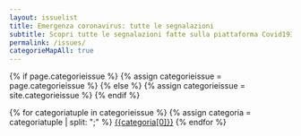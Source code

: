 ```yaml
---
layout: issuelist
title: Emergenza coronavirus: tutte le segnalazioni
subtitle: Scopri tutte le segnalazioni fatte sulla piattaforma Covid19Italia.Help
permalink: /issues/
categorieMapAll: true
---
```


{% if page.categorieissue %}
{% assign categorieissue = page.categorieissue %}
{% else %}
{% assign categorieissue = site.categorieissue %}
{% endif %}

<div class="row">
<div class="text-center">
{% for categoriatuple in categorieissue %}
{% assign categoria = categoriatuple | split: ";" %}
  <span class="col-xs-12 col-sm-6">
	  <a href="/{{categoria[0] | slugify}}" class="btn btn-success btn-lg col-xs-12 mb-15" role="button">{{categoria[0]}}</a>
	</span>
{% endfor %}
</div>
</div>


